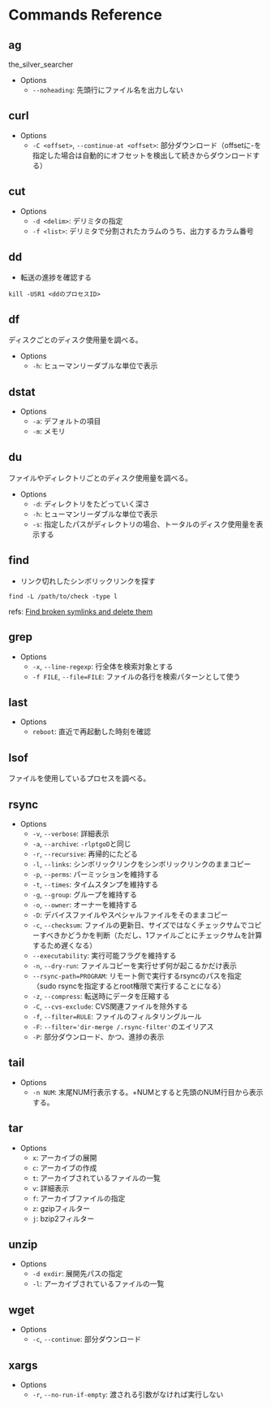 # Commands Reference

## ag

the_silver_searcher

* Options
    * `--noheading`: 先頭行にファイル名を出力しない

## curl

* Options
    * `-C <offset>`, `--continue-at <offset>`: 部分ダウンロード（offsetに-を指定した場合は自動的にオフセットを検出して続きからダウンロードする）

## cut

* Options
    * `-d <delim>`: デリミタの指定
    * `-f <list>`: デリミタで分割されたカラムのうち、出力するカラム番号

## dd

* 転送の進捗を確認する

```
kill -USR1 <ddのプロセスID>
```

## df

ディスクごとのディスク使用量を調べる。

* Options
    * `-h`: ヒューマンリーダブルな単位で表示

## dstat

* Options
    * `-a`: デフォルトの項目
    * `-m`: メモリ

## du

ファイルやディレクトリごとのディスク使用量を調べる。

* Options
    * `-d`: ディレクトリをたどっていく深さ
    * `-h`: ヒューマンリーダブルな単位で表示
    * `-s`: 指定したパスがディレクトリの場合、トータルのディスク使用量を表示する

## find

* リンク切れしたシンボリックリンクを探す

```
find -L /path/to/check -type l
```

refs: [Find broken symlinks and delete them](https://www.commandlinefu.com/commands/view/2369/find-broken-symlinks-and-delete-them)

## grep

* Options
    * `-x`, `--line-regexp`: 行全体を検索対象とする
    * `-f FILE`, `--file=FILE`: ファイルの各行を検索パターンとして使う

## last

* Options
    * `reboot`: 直近で再起動した時刻を確認

## lsof

ファイルを使用しているプロセスを調べる。

## rsync

* Options
    * `-v`, `--verbose`: 詳細表示
    * `-a`, `--archive`: `-rlptgoD`と同じ
    * `-r`, `--recursive`: 再帰的にたどる
    * `-l`, `--links`: シンボリックリンクをシンボリックリンクのままコピー
    * `-p`, `--perms`: パーミッションを維持する
    * `-t`, `--times`: タイムスタンプを維持する
    * `-g`, `--group`: グループを維持する
    * `-o`, `--owner`: オーナーを維持する
    * `-D`: デバイスファイルやスペシャルファイルをそのままコピー
    * `-c`, `--checksum`: ファイルの更新日、サイズではなくチェックサムでコピーすべきかどうかを判断（ただし、1ファイルごとにチェックサムを計算するため遅くなる）
    * `--executability`: 実行可能フラグを維持する
    * `-n`, `--dry-run`: ファイルコピーを実行せず何が起こるかだけ表示
    * `--rsync-path=PROGRAM`: リモート側で実行するrsyncのパスを指定（sudo rsyncを指定するとroot権限で実行することになる）
    * `-z`, `--compress`: 転送時にデータを圧縮する
    * `-C`, `--cvs-exclude`: CVS関連ファイルを除外する
    * `-f`, `--filter=RULE`: ファイルのフィルタリングルール
    * `-F`: `--filter='dir-merge /.rsync-filter'`のエイリアス
    * `-P`: 部分ダウンロード、かつ、進捗の表示

## tail

* Options
    * `-n NUM`: 末尾NUM行表示する。+NUMとすると先頭のNUM行目から表示する。

## tar

* Options
    * `x`: アーカイブの展開
    * `c`: アーカイブの作成
    * `t`: アーカイブされているファイルの一覧
    * `v`: 詳細表示
    * `f`: アーカイブファイルの指定
    * `z`: gzipフィルター
    * `j`: bzip2フィルター

## unzip

* Options
    * `-d exdir`: 展開先パスの指定
    * `-l`: アーカイブされているファイルの一覧

## wget

* Options
    * `-c`, `--continue`: 部分ダウンロード

## xargs

* Options
    * `-r`, `--no-run-if-empty`: 渡される引数がなければ実行しない

